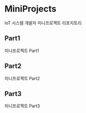 # MiniProjects
IoT 시스템 개발자 미니프로젝트 리포지토리

## Part1
미니프로젝트 Part1

## Part2
미니프로젝트 Part2

## Part3
미니프로젝트 Part3

